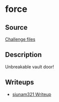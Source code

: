 # force

## Source

[Challenge files](/files/corCTF-2023/force/)

## Description

Unbreakable vault door!

## Writeups

- [siunam321 Writeup](https://web.archive.org/web/20231124125810/https://siunam321.github.io/ctf/corCTF-2023/web/force/)